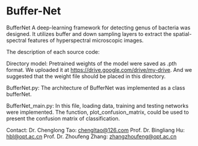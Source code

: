 # Buffer-Net
BufferNet
A deep-learning framework for detecting genus of bacteria was designed. It utilizes buffer and down sampling layers to extract the spatial-spectral features of hyperspectral microscopic images.   

The description of each source code:

Directory model:  Pretrained weights of the model were saved as .pth format. We uploaded it at https://drive.google.com/drive/my-drive. And we suggested that the weight file should be placed in this directory.

BufferNet.py:
The architecture of BufferNet was implemented as a class bufferNet. 


BufferNet_main.py:
In this file, loading data, training and testing networks were implemented. The function, plot_confusion_matrix, could be used to present the confusion matrix of classification.

Contact:
Dr. Chenglong Tao: chengltao@126.com
Prof. Dr. Bingliang Hu: hbl@opt.ac.cn
Prof. Dr. Zhoufeng Zhang: zhangzhoufeng@opt.ac.cn
